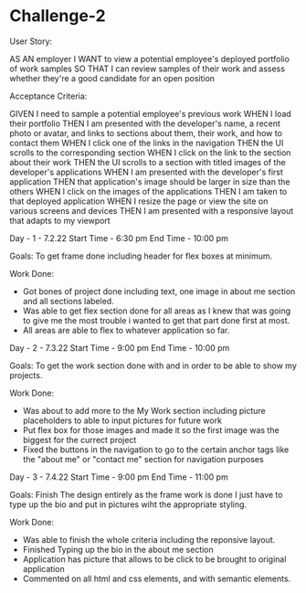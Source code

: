 # Challenge-2

User Story: 

AS AN employer
I WANT to view a potential employee's deployed portfolio of work samples
SO THAT I can review samples of their work and assess whether they're a good candidate for an open position


Acceptance Criteria: 

GIVEN I need to sample a potential employee's previous work
WHEN I load their portfolio
THEN I am presented with the developer's name, a recent photo or avatar, and links to sections about them, their work, and how to contact them
WHEN I click one of the links in the navigation
THEN the UI scrolls to the corresponding section
WHEN I click on the link to the section about their work
THEN the UI scrolls to a section with titled images of the developer's applications
WHEN I am presented with the developer's first application
THEN that application's image should be larger in size than the others
WHEN I click on the images of the applications
THEN I am taken to that deployed application
WHEN I resize the page or view the site on various screens and devices
THEN I am presented with a responsive layout that adapts to my viewport

Day - 1 - 7.2.22
Start Time - 6:30 pm
End Time - 10:00 pm

Goals: To get frame done including header for flex boxes at minimum.

Work Done:
- Got bones of project done including text, one image in about me section and all sections labeled.
- Was able to get flex section done for all areas as I knew that was going to give me the most trouble i wanted to get that part done first at most.
- All areas are able to flex to whatever application so far.

Day - 2 - 7.3.22
Start Time - 9:00 pm
End Time - 10:00 pm

Goals: To get the work section done with and in order to be able to show my projects.

Work Done:
- Was about to add more to the My Work section including picture placeholders to able to input pictures for future work
- Put flex box for those images and made it so the first image was the biggest for the currect project
- Fixed the buttons in the navigation to go to the certain anchor tags like the "about me" or "contact me" section for navigation purposes

Day - 3 - 7.4.22
Start Time - 9:00 pm
End Time - 11:00 pm

Goals: Finish The design entirely as the frame work is done I just have to type up the bio and put in pictures wiht the appropriate styling.

Work Done: 
- Was able to finish the whole criteria including the reponsive layout.
- Finished Typing up the bio in the about me section
- Application has picture that allows to be click to be brought to original application
- Commented on all html and css elements, and with semantic elements.
